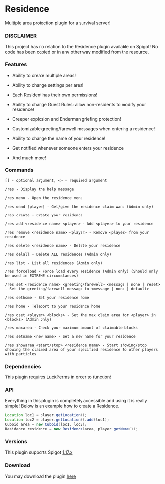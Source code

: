 # Residence
 
Multiple area protection plugin for a survival server!

### DISCLAIMER

This project has no relation to the Residence plugin available on Spigot! No code has been copied or in any other way modified from the resource.

### Features

- Ability to create multiple areas!

- Ability to change settings per area!

- Each Resident has their own permissions!

- Ability to change Guest Rules: allow non-residents to modify your residence!

- Creeper explosion and Enderman griefing protection!

- Customizable greeting/farewell messages when entering a residence!

- Ability to change the name of your residence!

- Get notified whenever someone enters your residence!

- And much more!

### Commands

```
[] - optional argument, <> - required argument

/res - Display the help message

/res menu - Open the residence menu

/res wand [player] - Get/give the residence claim wand (Admin only)

/res create - Create your residence

/res add <residence name> <player> - Add <player> to your residence

/res remove <residence name> <player> - Remove <player> from your residence

/res delete <residence name> - Delete your residence

/res delall - Delete ALL residences (Admin only)

/res list - List all residences (Admin only)

/res forceload - Force load every residence (Admin only) (Should only be used in EXTREME circumstances)

/res set <residence name> <greeting/farewell> <message | none | reset> - Set the greeting/farewell message to <message | none | default>

/res sethome - Set your residence home

/res home - Teleport to your residence home

/res oset <player> <blocks> - Set the max claim area for <player> in <blocks> (Admin Only)

/res maxarea - Check your maximum amount of claimable blocks

/res setname <new name> - Set a new name for your residence

/res showarea <start/stop> <residence name> - Start showing/stop showing the claimed area of your specified residence to other players with particles
```

### Dependencies

This plugin requires [LuckPerms](https://luckperms.net/download) in order to function!

### API

Everything in this plugin is completely accessible and using it is really simple! Below is an example how to create a Residence.
```java 
Location loc1 = player.getLocation();
Location loc2 = player.getLocation().add(loc1);
Cuboid area = new Cuboid(loc1, loc2);
Residence residence = new Residence(area, player.getName());
```

### Versions

This plugin supports Spigot [1.17.x](https://www.spigotmc.org/wiki/buildtools/#1-17-1)

### Download

You may download the plugin [here](https://www.mediafire.com/file/sq5044bm983cbtc/Residence.jar/file)